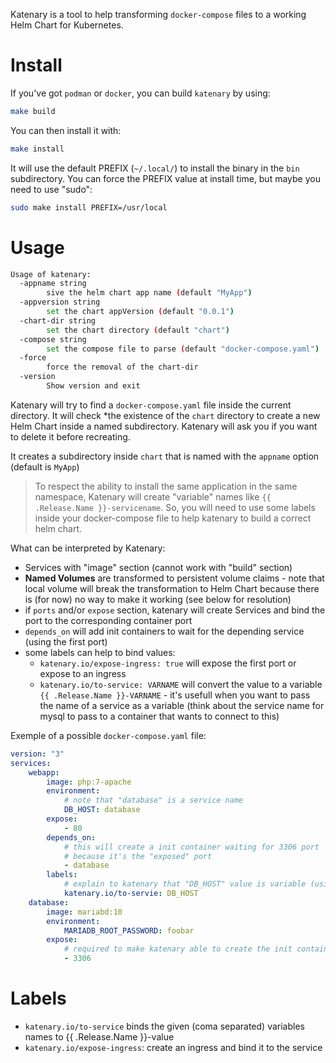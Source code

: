 Katenary is a tool to help transforming `docker-compose` files to a working Helm Chart for Kubernetes.


# Install

If you've got `podman` or `docker`, you can build `katenary` by using:

```bash
make build
```

You can then install it with:
```bash
make install
```

It will use the default PREFIX (`~/.local/`) to install the binary in the `bin` subdirectory. You can force the PREFIX value at install time, but maybe you need to use "sudo":

```bash
sudo make install PREFIX=/usr/local
```


# Usage

```bash
Usage of katenary:
  -appname string
    	sive the helm chart app name (default "MyApp")
  -appversion string
    	set the chart appVersion (default "0.0.1")
  -chart-dir string
    	set the chart directory (default "chart")
  -compose string
    	set the compose file to parse (default "docker-compose.yaml")
  -force
    	force the removal of the chart-dir
  -version
    	Show version and exit
```

Katenary will try to find a `docker-compose.yaml` file inside the current directory. It will check *the existence of the `chart` directory to create a new Helm Chart inside a named subdirectory. Katenary will ask you if you want to delete it before recreating.

It creates a subdirectory inside `chart` that is named with the `appname` option (default is `MyApp`)

> To respect the ability to install the same application in the same namespace, Katenary will create "variable" names like `{{ .Release.Name }}-servicename`. So, you will need to use some labels inside your docker-compose file to help katenary to build a correct helm chart.

What can be interpreted by Katenary:

- Services with "image" section (cannot work with "build" section)
- **Named Volumes** are transformed to persistent volume claims - note that local volume will break the transformation to Helm Chart because there is (for now) no way to make it working (see below for resolution)
- if `ports` and/or `expose` section, katenary will create Services and bind the port to the corresponding container port
- `depends_on` will add init containers to wait for the depending service (using the first port)
- some labels can help to bind values:
    - `katenary.io/expose-ingress: true` will expose the first port or expose to an ingress
    - `katenary.io/to-service: VARNAME` will convert the value to a variable `{{ .Release.Name }}-VARNAME` - it's usefull when you want to pass the name of a service as a variable (think about the service name for mysql to pass to a container that wants to connect to this)

Exemple of a possible `docker-compose.yaml` file:

```yaml
version: "3"
services:
    webapp:
        image: php:7-apache
        environment:
            # note that "database" is a service name
            DB_HOST: database
        expose:
            - 80
        depends_on:
            # this will create a init container waiting for 3306 port
            # because it's the "exposed" port
            - database
        labels:
            # explain to katenary that "DB_HOST" value is variable (using release name)
            katenary.io/to-servie: DB_HOST
    database:
        image: mariabd:10
        environment:
            MARIADB_ROOT_PASSWORD: foobar
        expose:
            # required to make katenary able to create the init container
            - 3306
```

# Labels

- `katenary.io/to-service` binds the given (coma separated) variables names  to {{ .Release.Name }}-value
- `katenary.io/expose-ingress`: create an ingress and bind it to the service
